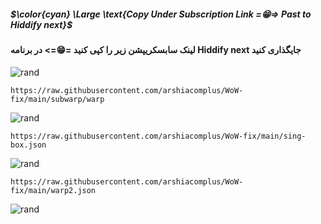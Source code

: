 ##### $\color{cyan} \Large \text{Copy Under Subscription Link =😁=> Past to Hiddify next}$
#### لینک سابسکریپشن زیر را کپی کنید =😁=> در برنامه Hiddify next جایگذاری کنید

![rand](https://rand-xyz.now.sh/api/hello)

```
https://raw.githubusercontent.com/arshiacomplus/WoW-fix/main/subwarp/warp
```
![rand](https://rand-xyz.now.sh/api/hello)

```
https://raw.githubusercontent.com/arshiacomplus/WoW-fix/main/sing-box.json
```
![rand](https://rand-xyz.now.sh/api/hello)

```
https://raw.githubusercontent.com/arshiacomplus/WoW-fix/main/warp2.json
```
![rand](https://rand-xyz.now.sh/api/hello)
